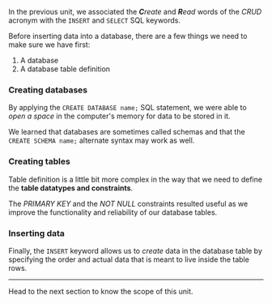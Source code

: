 In the previous unit, we associated the _**C**reate_ and _**R**ead_ words of the _CRUD_ acronym with the `INSERT` and `SELECT` SQL keywords.

Before inserting data into a database, there are a few things we need to make sure we have first:

1. A database
2. A database table definition

### Creating databases

By applying the `CREATE DATABASE name;` SQL statement, we were able to _open a space_ in the computer's memory for data to be stored in it. 

We learned that databases are sometimes called schemas and that the `CREATE SCHEMA name;` alternate syntax may work as well.

### Creating tables

Table definition is a little bit more complex in the way that we need to define the __table datatypes and constraints__.

The _PRIMARY KEY_ and the _NOT NULL_ constraints resulted useful as we improve the functionality and reliability of our database tables.

### Inserting data

Finally, the `INSERT` keyword allows us to _create_ data in the database table by specifying the order and actual data that is meant to live inside the table rows.

---
Head to the next section to know the scope of this unit.